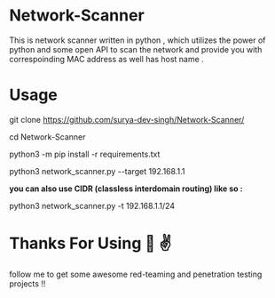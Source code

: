 # Network-Scanner
This is network scanner written in python , which utilizes the power of python and some open API to scan the network and provide you with correspoinding MAC address as well has host name .

# Usage

git clone https://github.com/surya-dev-singh/Network-Scanner/

cd Network-Scanner

python3 -m pip install -r requirements.txt

python3 network_scanner.py --target 192.168.1.1

**you can also use CIDR (classless interdomain routing) like so :** 

python3 network_scanner.py -t 192.168.1.1/24

# Thanks For Using  🙌 ✌️ 
follow me to get some awesome red-teaming and penetration testing projects !!
